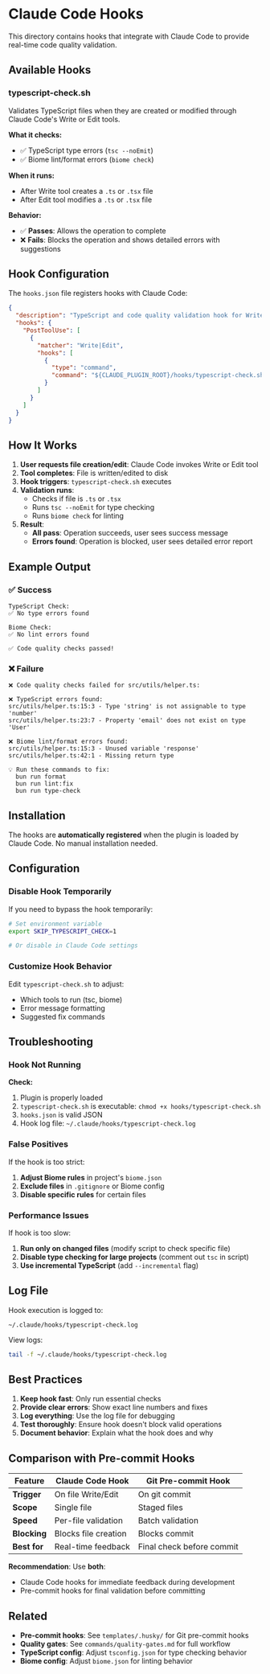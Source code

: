 # Claude Code Hooks

This directory contains hooks that integrate with Claude Code to provide real-time code quality validation.

## Available Hooks

### typescript-check.sh

Validates TypeScript files when they are created or modified through Claude Code's Write or Edit tools.

**What it checks:**

- ✅ TypeScript type errors (`tsc --noEmit`)
- ✅ Biome lint/format errors (`biome check`)

**When it runs:**

- After Write tool creates a `.ts` or `.tsx` file
- After Edit tool modifies a `.ts` or `.tsx` file

**Behavior:**

- ✅ **Passes**: Allows the operation to complete
- ❌ **Fails**: Blocks the operation and shows detailed errors with suggestions

## Hook Configuration

The `hooks.json` file registers hooks with Claude Code:

```json
{
  "description": "TypeScript and code quality validation hook for Write/Edit operations on .ts/.tsx files",
  "hooks": {
    "PostToolUse": [
      {
        "matcher": "Write|Edit",
        "hooks": [
          {
            "type": "command",
            "command": "${CLAUDE_PLUGIN_ROOT}/hooks/typescript-check.sh"
          }
        ]
      }
    ]
  }
}
```

## How It Works

1. **User requests file creation/edit**: Claude Code invokes Write or Edit tool
2. **Tool completes**: File is written/edited to disk
3. **Hook triggers**: `typescript-check.sh` executes
4. **Validation runs**:
   - Checks if file is `.ts` or `.tsx`
   - Runs `tsc --noEmit` for type checking
   - Runs `biome check` for linting
5. **Result**:
   - **All pass**: Operation succeeds, user sees success message
   - **Errors found**: Operation is blocked, user sees detailed error report

## Example Output

### ✅ Success

```
TypeScript Check:
✅ No type errors found

Biome Check:
✅ No lint errors found

✅ Code quality checks passed!
```

### ❌ Failure

```
❌ Code quality checks failed for src/utils/helper.ts:

❌ TypeScript errors found:
src/utils/helper.ts:15:3 - Type 'string' is not assignable to type 'number'
src/utils/helper.ts:23:7 - Property 'email' does not exist on type 'User'

❌ Biome lint/format errors found:
src/utils/helper.ts:15:3 - Unused variable 'response'
src/utils/helper.ts:42:1 - Missing return type

💡 Run these commands to fix:
  bun run format
  bun run lint:fix
  bun run type-check
```

## Installation

The hooks are **automatically registered** when the plugin is loaded by Claude Code. No manual installation needed.

## Configuration

### Disable Hook Temporarily

If you need to bypass the hook temporarily:

```bash
# Set environment variable
export SKIP_TYPESCRIPT_CHECK=1

# Or disable in Claude Code settings
```

### Customize Hook Behavior

Edit `typescript-check.sh` to adjust:

- Which tools to run (tsc, biome)
- Error message formatting
- Suggested fix commands

## Troubleshooting

### Hook Not Running

**Check:**

1. Plugin is properly loaded
2. `typescript-check.sh` is executable: `chmod +x hooks/typescript-check.sh`
3. `hooks.json` is valid JSON
4. Hook log file: `~/.claude/hooks/typescript-check.log`

### False Positives

If the hook is too strict:

1. **Adjust Biome rules** in project's `biome.json`
2. **Exclude files** in `.gitignore` or Biome config
3. **Disable specific rules** for certain files

### Performance Issues

If hook is too slow:

1. **Run only on changed files** (modify script to check specific file)
2. **Disable type checking for large projects** (comment out `tsc` in script)
3. **Use incremental TypeScript** (add `--incremental` flag)

## Log File

Hook execution is logged to:

```
~/.claude/hooks/typescript-check.log
```

View logs:

```bash
tail -f ~/.claude/hooks/typescript-check.log
```

## Best Practices

1. **Keep hook fast**: Only run essential checks
2. **Provide clear errors**: Show exact line numbers and fixes
3. **Log everything**: Use the log file for debugging
4. **Test thoroughly**: Ensure hook doesn't block valid operations
5. **Document behavior**: Explain what the hook does and why

## Comparison with Pre-commit Hooks

| Feature      | Claude Code Hook     | Git Pre-commit Hook       |
| ------------ | -------------------- | ------------------------- |
| **Trigger**  | On file Write/Edit   | On git commit             |
| **Scope**    | Single file          | Staged files              |
| **Speed**    | Per-file validation  | Batch validation          |
| **Blocking** | Blocks file creation | Blocks commit             |
| **Best for** | Real-time feedback   | Final check before commit |

**Recommendation**: Use **both**:

- Claude Code hooks for immediate feedback during development
- Pre-commit hooks for final validation before committing

## Related

- **Pre-commit hooks**: See `templates/.husky/` for Git pre-commit hooks
- **Quality gates**: See `commands/quality-gates.md` for full workflow
- **TypeScript config**: Adjust `tsconfig.json` for type checking behavior
- **Biome config**: Adjust `biome.json` for linting behavior
